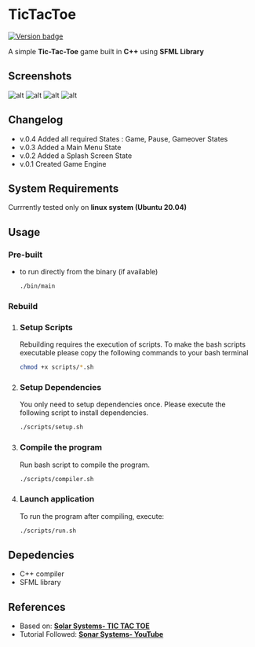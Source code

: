 # TicTacToe

[![Version badge](https://img.shields.io/badge/Version-v.0.4-orange.svg)](https://shields.io/)

A simple **Tic-Tac-Toe** game built in **C++** using **SFML Library**

## Screenshots

![alt](docs/screenshots/0.jpg)
![alt](docs/screenshots/1.jpg)
![alt](docs/screenshots/2.jpg)
![alt](docs/screenshots/3.jpg)

## Changelog

- v.0.4 Added all required States : Game, Pause, Gameover States
- v.0.3 Added a Main Menu State
- v.0.2 Added a Splash Screen State
- v.0.1 Created Game Engine

## System Requirements

Currrently tested only on **linux system (Ubuntu 20.04)**

## Usage

### **Pre-built**

- to run directly from the binary (if available)

    ``` BASH
    ./bin/main
    ```

### **Rebuild**

1. ### **Setup Scripts**  

    Rebuilding requires the execution of scripts. To make the bash scripts executable please copy the following commands to your bash terminal  

    ``` BASH
    chmod +x scripts/*.sh
    ```

2. ### **Setup Dependencies**  

    You only need to setup dependencies once. Please execute the following script to install dependencies.  

    ``` BASH
    ./scripts/setup.sh
    ```

3. ### **Compile the program**  

    Run bash script to compile the program.

    ``` BASH
    ./scripts/compiler.sh
    ```

4. ### **Launch application**

    To run the program after compiling, execute:  

    ``` BASH
    ./scripts/run.sh
    ```

## Depedencies

- C++ compiler
- SFML library

## References

- Based on: **[Solar Systems- TIC TAC TOE](https://github.com/SonarSystems/Tic-Tac-Toe-SFML-CPP)**
- Tutorial Followed: **[Sonar Systems- YouTube](https://www.youtube.com/playlist?list=PLRtjMdoYXLf4L0UVTggZdTV55baO6x6CO)**
